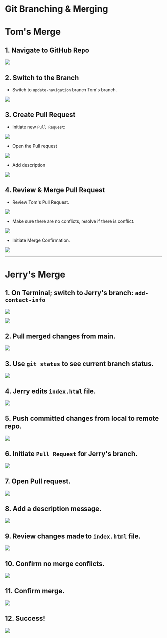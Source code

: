 # Git Branching & Merging

# Tom's Merge
## 1. Navigate to GitHub Repo

![](img/aSwitchbranch.png)


## 2. Switch to the Branch

- Switch to `update-navigation` branch Tom's branch.

![](img/aSwitchbranch.png)

## 3. Create Pull Request

- Initiate new `Pull Request`:

![](img/branchswitch.png)

- Open the Pull request

![](img/copenTPR.png)

- Add description

![](img/d.Adddesc.png)

## 4. Review & Merge Pull Request
- Review Tom's Pull Request.

![](img/e.ReviewChanges.png)

- Make sure there are no conflicts, resolve if there is conflict.

![](img/f.CreatedPR.png)

- Initiate Merge Confirmation.

![](img/g.Initiate&ConfirmMerg.png)

---
# Jerry's Merge

## 1. On Terminal; switch to Jerry's branch: `add-contact-info`

![](img/h.SwitchtoJerrybranch.png)

![](img/i.Switched.png)

## 2. Pull merged changes from main.

![](img/j.Pullfrommain.png)

## 3. Use `git status` to see current branch status.

![](img/k.gtstatus.png)


## 4. Jerry edits `index.html` file. 

![](img/l.EditIndexfilendpushtoremote.png)

## 5. Push committed changes from local to remote repo.

![](img/l.EditIndexfilendpushtoremote.png)

## 6. Initiate `Pull Request` for Jerry's branch.

![](img/m.GotoghcreatePR.png)

## 7. Open Pull request.

![](img/n.OpenPR.png)

## 8. Add a description message.
![](img/o.Adddesc.png)

## 9. Review changes made to `index.html` file.

![](img/p.Reviewfilechanges.png)

## 10. Confirm no merge conflicts.

![](img/q.noconflicts.png)

## 11. Confirm merge.

![](img/r.Confirmmer.png)

## 12. Success!

![](img/s.Success.png)
